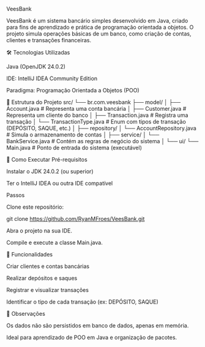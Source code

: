 VeesBank

VeesBank é um sistema bancário simples desenvolvido em Java, criado para fins de aprendizado e prática de programação orientada a objetos.
O projeto simula operações básicas de um banco, como criação de contas, clientes e transações financeiras.

🛠️ Tecnologias Utilizadas

Java (OpenJDK 24.0.2)

IDE: IntelliJ IDEA Community Edition

Paradigma: Programação Orientada a Objetos (POO)

📂 Estrutura do Projeto
src/
└── br.com.veesbank
    ├── model/
    │   ├── Account.java          # Representa uma conta bancária
    │   ├── Customer.java         # Representa um cliente do banco
    │   ├── Transaction.java      # Registra uma transação
    │   └── TransactionType.java  # Enum com tipos de transação (DEPÓSITO, SAQUE, etc.)
    │
    ├── repository/
    │   └── AccountRepository.java  # Simula o armazenamento de contas
    │
    ├── service/
    │   └── BankService.java        # Contém as regras de negócio do sistema
    │
    └── ui/
        └── Main.java               # Ponto de entrada do sistema (executável)

🚀 Como Executar
Pré-requisitos

Instalar o JDK 24.0.2 (ou superior)

Ter o IntelliJ IDEA ou outra IDE compatível

Passos

Clone este repositório:

git clone https://github.com/RyanMFroes/VeesBank.git


Abra o projeto na sua IDE.

Compile e execute a classe Main.java.

📖 Funcionalidades

Criar clientes e contas bancárias

Realizar depósitos e saques

Registrar e visualizar transações

Identificar o tipo de cada transação (ex: DEPÓSITO, SAQUE)

📌 Observações

Os dados não são persistidos em banco de dados, apenas em memória.

Ideal para aprendizado de POO em Java e organização de pacotes.
